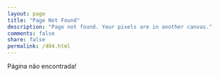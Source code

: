 ```yaml
---
layout: page
title: "Page Not Found"
description: "Page not found. Your pixels are in another canvas."
comments: false
share: false
permalink: /404.html
---  
```


Página não encontrada!

<script type="text/javascript">
  var GOOG_FIXURL_LANG = 'en';
  var GOOG_FIXURL_SITE = '{{ site.url }}'
</script>
<script type="text/javascript"
  src="//linkhelp.clients.google.com/tbproxy/lh/wm/fixurl.js">
</script>